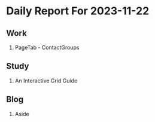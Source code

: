 # Daily Report For 2023-11-22

## Work

1. PageTab - ContactGroups

## Study

1. An Interactive Grid Guide

## Blog

1. Aside



